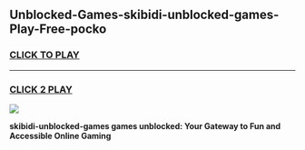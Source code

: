
## Unblocked-Games-skibidi-unblocked-games-Play-Free-pocko
<h3>
<a href="https://premium76.site?title=skibidi-unblocked-games&ref=23A">CLICK TO PLAY</a></h3>
<hr>

<h3>
<a href="https://premium76.site?title=skibidi-unblocked-games&ref=23A">CLICK 2 PLAY</a>
  
</h3>

<a href="https://premium76.site?title=skibidi-unblocked-games&ref=23A"><img src="https://clearcache.store/games.png"></a>


**skibidi-unblocked-games games unblocked: Your Gateway to Fun and Accessible Online Gaming**
